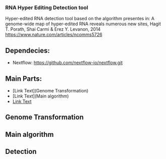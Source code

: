 ### RNA Hyper Editing Detection tool
Hyper-edited RNA detection tool based on the algorithm presentes in:
A genome-wide map of hyper-edited RNA reveals numerous new sites, Hagit T. Porath, Shai Carmi & Erez Y. Levanon, 2014
https://www.nature.com/articles/ncomms5726

## Dependecies:
  * Nextflow: https://github.com/nextflow-io/nextflow.git

## Main Parts:
  * [Link Text](Genome Transformation)
  * [Link Text](Main algorithm)
  * [Link Text](Detection)
## Genome Transformation

## Main algorithm

## Detection

